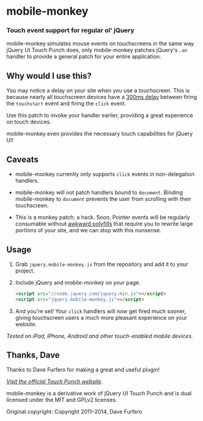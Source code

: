 mobile-monkey
=============

### Touch event support for regular ol' jQuery

mobile-monkey simulates mouse events on touchscreens in the same way jQuery UI Touch Punch does,
only mobile-monkey patches jQuery's `.on` handler to provide a general patch for your entire application.


Why would I use this?
---------------------

You may notice a delay on your site when you use a touchscreen. This is because nearly all touchscreen 
devices have a [300ms delay][1] between firing the `touchstart` event and firing the `click` event.

Use this patch to invoke your handler earlier, providing a great experience on touch devices.

mobile-monkey even provides the necessary touch capabilities for jQuery UI!
 

Caveats
-------

* mobile-monkey currently only supports `click` events in non-delegation handlers. 

* mobile-monkey will not patch handlers bound to `document`. Binding mobile-monkey to `document` prevents
  the user from scrolling with their touchscreen.

* This is a monkey patch; a hack. Soon, Pointer events will be regularly consumable without 
  [awkward polyfills][2] that require you to rewrite large portions of your site, and we 
  can stop with this nonsense. 

Usage
-----

1.  Grab `jquery.mobile-monkey.js` from the repository and add it to your project.

2.  Include jQuery and mobile-monkey on your page.
    ```html
    <script src="//code.jquery.com/jquery.min.js"></script>
    <script src="jquery.mobile-monkey.js"></script>
    ```

3.  And you're set! Your `click` handlers will now get fired much sooner, giving touchscreen users a much more
    pleasant experience on your website.


_Tested on iPad, iPhone, Android and other touch-enabled mobile devices._


Thanks, Dave
------------

Thanks to Dave Furfero for making a great and useful plugin!

_[Visit the official Touch Punch website](http://touchpunch.furf.com)._

mobile-monkey is a derivative work of jQuery UI Touch Punch and is dual licensed under
the MIT and GPLv2 licenses.

Original copyright: Copyright 2011–2014, Dave Furfero
 
 
[1]: http://blogs.telerik.com/appbuilder/posts/13-11-21/what-exactly-is.....-the-300ms-click-delay "What is the 300ms delay?"
[2]: http://www.polymer-project.org/platform/pointer-events.html#touch-action
